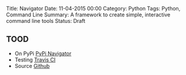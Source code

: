 Title: Navigator
Date: 11-04-2015 00:00
Category: Python
Tags: Python, Command Line
Summary: A framework to create simple, interactive command line tools
Status: Draft

## TOOD

* On PyPi [PyPi Navigator](https://pypi.python.org/pypi/Navigator/)
* Testing [Travis CI](https://travis-ci.org/andytom/navigator)
* Source [Github](https://github.com/andytom/navigator)
